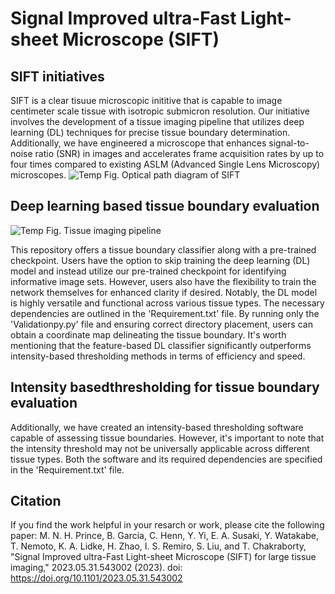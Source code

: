 # Signal Improved ultra-Fast Light-sheet Microscope (SIFT)
## SIFT initiatives
SIFT is a clear tisuue microscopic inititive that is capable to image centimeter scale tissue with isotropic submicron resolution. Our initiative involves the development of a tissue imaging pipeline that utilizes deep learning (DL) techniques for precise tissue boundary determination. Additionally, we have engineered a microscope that enhances signal-to-noise ratio (SNR) in images and accelerates frame acquisition rates by up to four times compared to existing ASLM (Advanced Single Lens Microscopy) microscopes.
![Temp](https://github.com/nasful/SIFT/assets/98116443/1d4757a6-448d-414a-a0ce-95f38edd1182)
Fig. Optical path diagram of SIFT

## Deep learning based tissue boundary evaluation
![Temp](https://github.com/ChakraOpticsLab/SIFT/assets/157768359/4cd070c1-b3f4-403e-b631-8704f13ffb89)
Fig. Tissue imaging pipeline

This repository offers a tissue boundary classifier along with a pre-trained checkpoint. Users have the option to skip training the deep learning (DL) model and instead utilize our pre-trained checkpoint for identifying informative image sets. However, users also have the flexibility to train the network themselves for enhanced clarity if desired. Notably, the DL model is highly versatile and functional across various tissue types. The necessary dependencies are outlined in the 'Requirement.txt' file. By running only the 'Validationpy.py' file and ensuring correct directory placement, users can obtain a coordinate map delineating the tissue boundary. It's worth mentioning that the feature-based DL classifier significantly outperforms intensity-based thresholding methods in terms of efficiency and speed.

## Intensity basedthresholding for tissue boundary evaluation
Additionally, we have created an intensity-based thresholding software capable of assessing tissue boundaries. However, it's important to note that the intensity threshold may not be universally applicable across different tissue types. Both the software and its required dependencies are specified in the 'Requirement.txt' file.

## Citation
If you find the work helpful in your resarch or work, please cite the following paper:
M. N. H. Prince, B. Garcia, C. Henn, Y. Yi, E. A. Susaki, Y. Watakabe, T. Nemoto, K. A. Lidke, H. Zhao, I. S. Remiro, S. Liu, and T. Chakraborty, "Signal Improved ultra-Fast Light-sheet Microscope (SIFT) for large tissue imaging," 2023.05.31.543002 (2023).
doi: https://doi.org/10.1101/2023.05.31.543002
